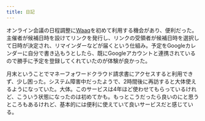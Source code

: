 ```yaml
---
title: 日記
---
```


オンライン会議の日程調整に[Waaq](https://link.waaq.jp/)を初めて利用する機会があり、便利だった。主催者が候補日時を設けてリンクを発行し、リンクの受領者が候補日時を選択して日時が決定され、リマインダーなどが届くという仕組み。予定をGoogleカレンダーに自分で書き込もうとしたら、既にGoogleアカウントと連携されているので勝手に予定を登録してくれていたのが体験が良かった。

月末ということでマネーフォワードクラウド請求書にアクセスすると利用できず、少し困った。システム障害中だったようで、2時間後に再訪すると大体使えるようになっていた。大体。このサービスは4年ほど使わせてもらっているけれど、こういう状態になったのは初めてかも。もっとこうだったら良いのにと思うところもあるけれど、基本的には便利に使えていて良いサービスだと感じている。
